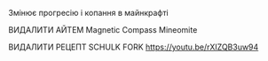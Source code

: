 Змінює прогресію і копання в майнкрафті

ВИДАЛИТИ АЙТЕМ
Magnetic Compass
Mineomite

ВИДАЛИТИ РЕЦЕПТ
SCHULK FORK
https://youtu.be/rXIZQB3uw94